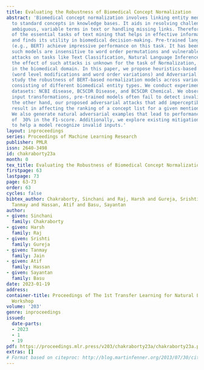 ```yaml
---
title: Evaluating the Robustness of Biomedical Concept Normalization
abstract: 'Biomedical concept normalization involves linking entity mentions in text
  to standard concepts in knowledge bases. It aids in resolving challenges to standardising
  ambiguous, variable terms in text or handling missing links. Therefore, it is one
  of the essential tasks of text mining that helps in effective information access
  and finds its utility in biomedical decision-making. Pre-trained language models
  (e.g., BERT) achieve impressive performance on this task. It has been observed that
  such models are insensitive to word order permutations and vulnerable to adversarial
  attacks on tasks like Text Classification, Natural Language Inference. However,
  the effect of such attacks is unknown for the task of Normalization, especially
  in the biomedical domain. In this paper, we propose heuristics-based Input Transformations
  (word level modifications and word order variations) and Adversarial Attacks to
  study the robustness of BERT-based normalization models across various datasets
  consisting of different biomedical entity types. We conduct experiments across three
  datasets: NCBI disease, BC5CDR Disease, and BC5CDR Chemical. We observe that for
  input transformations, pre-trained models often fail to detect invalid input. On
  the other hand, our proposed adversarial attacks that add imperceptible perturbations,
  result in affecting the ranking of a concept list for a given mention (or vice versa).
  We also generate natural adversarial examples that lead to performance degradation
  of  30% in the F1-score. Additionally, we explore existing mitigation strategies
  to help a model recognize invalid inputs.'
layout: inproceedings
series: Proceedings of Machine Learning Research
publisher: PMLR
issn: 2640-3498
id: chakraborty23a
month: 0
tex_title: Evaluating the Robustness of Biomedical Concept Normalization
firstpage: 63
lastpage: 73
page: 63-73
order: 63
cycles: false
bibtex_author: Chakraborty, Sinchani and Raj, Harsh and Gureja, Srishti and Jain,
  Tanmay and Hassan, Atif and Basu, Sayantan
author:
- given: Sinchani
  family: Chakraborty
- given: Harsh
  family: Raj
- given: Srishti
  family: Gureja
- given: Tanmay
  family: Jain
- given: Atif
  family: Hassan
- given: Sayantan
  family: Basu
date: 2023-01-19
address:
container-title: Proceedings of The 1st Transfer Learning for Natural Language Processing
  Workshop
volume: '203'
genre: inproceedings
issued:
  date-parts:
  - 2023
  - 1
  - 19
pdf: https://proceedings.mlr.press/v203/chakraborty23a/chakraborty23a.pdf
extras: []
# Format based on citeproc: http://blog.martinfenner.org/2013/07/30/citeproc-yaml-for-bibliographies/
---
```

